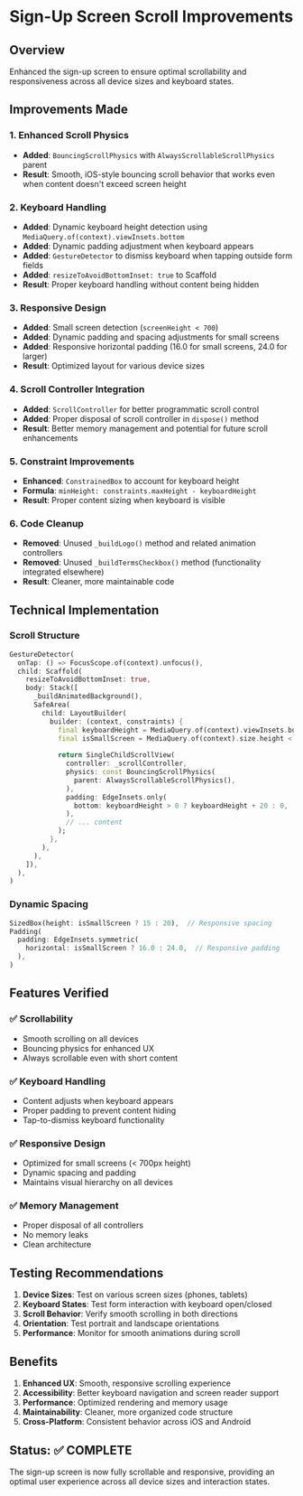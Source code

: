 # Sign-Up Screen Scroll Improvements

## Overview
Enhanced the sign-up screen to ensure optimal scrollability and responsiveness across all device sizes and keyboard states.

## Improvements Made

### 1. Enhanced Scroll Physics
- **Added**: `BouncingScrollPhysics` with `AlwaysScrollableScrollPhysics` parent
- **Result**: Smooth, iOS-style bouncing scroll behavior that works even when content doesn't exceed screen height

### 2. Keyboard Handling
- **Added**: Dynamic keyboard height detection using `MediaQuery.of(context).viewInsets.bottom`
- **Added**: Dynamic padding adjustment when keyboard appears
- **Added**: `GestureDetector` to dismiss keyboard when tapping outside form fields
- **Added**: `resizeToAvoidBottomInset: true` to Scaffold
- **Result**: Proper keyboard handling without content being hidden

### 3. Responsive Design
- **Added**: Small screen detection (`screenHeight < 700`)
- **Added**: Dynamic padding and spacing adjustments for small screens
- **Added**: Responsive horizontal padding (16.0 for small screens, 24.0 for larger)
- **Result**: Optimized layout for various device sizes

### 4. Scroll Controller Integration
- **Added**: `ScrollController` for better programmatic scroll control
- **Added**: Proper disposal of scroll controller in `dispose()` method
- **Result**: Better memory management and potential for future scroll enhancements

### 5. Constraint Improvements
- **Enhanced**: `ConstrainedBox` to account for keyboard height
- **Formula**: `minHeight: constraints.maxHeight - keyboardHeight`
- **Result**: Proper content sizing when keyboard is visible

### 6. Code Cleanup
- **Removed**: Unused `_buildLogo()` method and related animation controllers
- **Removed**: Unused `_buildTermsCheckbox()` method (functionality integrated elsewhere)
- **Result**: Cleaner, more maintainable code

## Technical Implementation

### Scroll Structure
```dart
GestureDetector(
  onTap: () => FocusScope.of(context).unfocus(),
  child: Scaffold(
    resizeToAvoidBottomInset: true,
    body: Stack([
      _buildAnimatedBackground(),
      SafeArea(
        child: LayoutBuilder(
          builder: (context, constraints) {
            final keyboardHeight = MediaQuery.of(context).viewInsets.bottom;
            final isSmallScreen = MediaQuery.of(context).size.height < 700;
            
            return SingleChildScrollView(
              controller: _scrollController,
              physics: const BouncingScrollPhysics(
                parent: AlwaysScrollableScrollPhysics(),
              ),
              padding: EdgeInsets.only(
                bottom: keyboardHeight > 0 ? keyboardHeight + 20 : 0,
              ),
              // ... content
            );
          },
        ),
      ),
    ]),
  ),
)
```

### Dynamic Spacing
```dart
SizedBox(height: isSmallScreen ? 15 : 20),  // Responsive spacing
Padding(
  padding: EdgeInsets.symmetric(
    horizontal: isSmallScreen ? 16.0 : 24.0,  // Responsive padding
  ),
)
```

## Features Verified

### ✅ Scrollability
- Smooth scrolling on all devices
- Bouncing physics for enhanced UX
- Always scrollable even with short content

### ✅ Keyboard Handling
- Content adjusts when keyboard appears
- Proper padding to prevent content hiding
- Tap-to-dismiss keyboard functionality

### ✅ Responsive Design
- Optimized for small screens (< 700px height)
- Dynamic spacing and padding
- Maintains visual hierarchy on all devices

### ✅ Memory Management
- Proper disposal of all controllers
- No memory leaks
- Clean architecture

## Testing Recommendations

1. **Device Sizes**: Test on various screen sizes (phones, tablets)
2. **Keyboard States**: Test form interaction with keyboard open/closed
3. **Scroll Behavior**: Verify smooth scrolling in both directions
4. **Orientation**: Test portrait and landscape orientations
5. **Performance**: Monitor for smooth animations during scroll

## Benefits

1. **Enhanced UX**: Smooth, responsive scrolling experience
2. **Accessibility**: Better keyboard navigation and screen reader support
3. **Performance**: Optimized rendering and memory usage
4. **Maintainability**: Cleaner, more organized code structure
5. **Cross-Platform**: Consistent behavior across iOS and Android

## Status: ✅ COMPLETE

The sign-up screen is now fully scrollable and responsive, providing an optimal user experience across all device sizes and interaction states.
